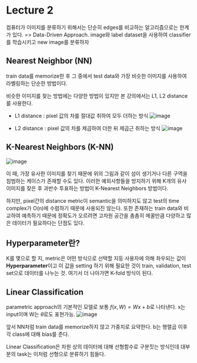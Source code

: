 # Lecture 2

컴퓨터가 이미지를 분류하기 위해서는 단순히 edges를 비교하는 알고리즘으로는 한계가 있다.
=> Data-Driven Approach. image와 label dataset을 사용하여 classifier를 학습시키고 new image를 분류하자
## Nearest Neighbor (NN)
train data를 memorize한 후 그 중에서 test data와 가장 비슷한 이미지를 사용하여 라벨링하는 단순한 방법이다.

비슷한 이미지를 찾는 방법에는 다양한 방법이 있지만 본 강의에서는 L1, L2 distance를 사용한다.
- L1 distance : pixel 값의 차를 절대값 취하여 모두 더하는 방식
![image](https://user-images.githubusercontent.com/70709889/175791342-4413b0cc-1961-44b0-96fa-789de2a2987b.png)

- L2 distance : pixel 값의 차를 제곱하여 더한 뒤 제곱근 취하는 방식
![image](https://user-images.githubusercontent.com/70709889/175791364-e1aaad57-1681-4362-b9c7-534a4dad0e40.png)

## K-Nearest Neighbors (K-NN)
![image](https://user-images.githubusercontent.com/70709889/175791393-35f03926-7a3c-441c-90a3-c1daeb980af0.png)

이 때, 가장 유사한 이미지를 찾기 때문에 위의 그림과 같이 섬이 생기거나 다른 구역을 침범하는 케이스가 존재할 수도 있다. 이러한 예외사항들을 방지하기 위해 K개의 유사 이미지를 찾은 후 과반수 투표하는 방법이 K-Nearest Neighbors 방법이다.

하지만, pixel간의 distance metric이 semantic을 의미하지도 않고 test의 time complex가 O(n)에 수렴하기 때문에 사용되진 않는다. 또한 존재하는 train data와 비교하여 예측하기 때문에 정확도가 오르려면 고차원 공간을 촘촘히 메꿀만큼 다양하고 많은 데이터가 필요하다는 단점도 있다.
## Hyperparameter란?
K를 몇으로 할 지, metric은 어떤 방식으로 선택할 지등 사용자에 의해 좌우되는 값이 **Hyperparameter**이고 이 값을 setting 하기 위해 필요한 것이 train, validation, test set으로 데이터를 나누는 것. 여기서 더 나아가면 K-fold 방식이 된다.
## Linear Classification
parametric approach의 기본적인 모델로 보통 $f(x, W)=Wx+b$로 나타낸다. x는 input이며 W는 $\theta$로도 표현가능.
![image](https://user-images.githubusercontent.com/70709889/175791658-40360b1a-39ae-453d-97a6-0a1501ea89a3.png)

앞서 NN처럼 train data를 memorize하지 않고 가중치로 요약한다. b는 행렬곱 이후 각 class에 대해 bias를 준다.

Linear Classification은 차원 상의 데이터에 대해 선형함수로 구분짓는 방식인데 대부분의 task는 이처럼 선형으로 분류하기 힘들다.
